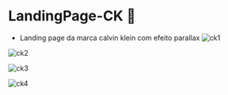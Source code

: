 # LandingPage-CK 🫶
- Landing page da marca calvin klein com efeito parallax
![ck1](https://github.com/analuizanogueirabarbosa/LandingPage-CK/assets/124695446/cc4adc6c-97f7-4a4c-baf9-cfea4ab1ae84)

![ck2](https://github.com/analuizanogueirabarbosa/LandingPage-CK/assets/124695446/88086fba-fd58-46c5-bd17-7d8d253f1834)

![ck3](https://github.com/analuizanogueirabarbosa/LandingPage-CK/assets/124695446/3da86ca2-5423-4007-9d69-7a00e2a8afb1)

![ck4](https://github.com/analuizanogueirabarbosa/LandingPage-CK/assets/124695446/1d300cce-d996-46d0-96bc-ee09a4357e4e)
